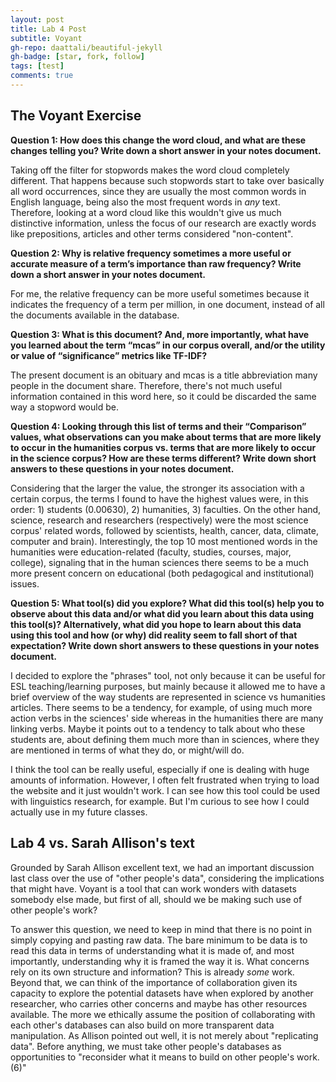```yaml
---
layout: post
title: Lab 4 Post
subtitle: Voyant
gh-repo: daattali/beautiful-jekyll
gh-badge: [star, fork, follow]
tags: [test]
comments: true
---
```

## The Voyant Exercise

**Question 1: How does this change the word cloud, and what are these changes telling you? Write down a short answer in your notes document.**

Taking off the filter for stopwords makes the word cloud completely different. That happens because such stopwords start to take over basically all word occurrences, since they are usually the most common words in English language, being also the most frequent words in *any* text. Therefore, looking at a word cloud like this wouldn't give us much distinctive information, unless the focus of our research are exactly words like prepositions, articles and other terms considered "non-content".

**Question 2: Why is relative frequency sometimes a more useful or accurate measure of a term’s importance than raw frequency? Write down a short answer in your notes document.**

For me, the relative frequency can be more useful sometimes because it indicates the frequency of a term per million, in one document, instead of all the documents available in the database.

**Question 3: What is this document? And, more importantly, what have you learned about the term “mcas” in our corpus overall, and/or the utility or value of “significance” metrics like TF-IDF?**

The present document is an obituary and mcas is a title abbreviation many people in the document share. Therefore, there's not much useful information contained in this word here, so it could be discarded the same way a stopword would be.

**Question 4: Looking through this list of terms and their “Comparison” values, what observations can you make about terms that are more likely to occur in the humanities corpus vs. terms that are more likely to occur in the science corpus? How are these terms different? Write down short answers to these questions in your notes document.**

Considering that the larger the value, the stronger its association with a certain corpus, the terms I found to have the highest values were, in this order: 1) students (0.00630), 2) humanities, 3) faculties. On the other hand, science, research and researchers (respectively) were the most science corpus' related words, followed by scientists, health, cancer, data, climate, computer and brain). Interestingly, the top 10 most mentioned words in the humanities were education-related (faculty, studies, courses, major, college), signaling that in the human sciences there seems to be a much more present concern on educational (both pedagogical and institutional) issues.

**Question 5: What tool(s) did you explore? What did this tool(s) help you to observe about this data and/or what did you learn about this data using this tool(s)? Alternatively, what did you hope to learn about this data using this tool and how (or why) did reality seem to fall short of that expectation? Write down short answers to these questions in your notes document.**

I decided to explore the "phrases" tool, not only because it can be useful for ESL teaching/learning purposes, but mainly because it allowed me to have a brief overview of the way students are represented in science vs humanities articles. There seems to be a tendency, for example, of using much more action verbs in the sciences' side whereas in the humanities there are many linking verbs. Maybe it points out to a tendency to talk about who these students are, about defining them much more than in sciences, where they are mentioned in terms of what they do, or might/will do.

I think the tool can be really useful, especially if one is dealing with huge amounts of information. However, I often felt frustrated when trying to load the website and it just wouldn't work. I can see how this tool could be used with linguistics research, for example. But I'm curious to see how I could actually use in my future classes.

## Lab 4 vs. Sarah Allison's text

Grounded by Sarah Allison excellent text, we had an important discussion last class over the use of "other people's data", considering the implications that might have. Voyant is a tool that can work wonders with datasets somebody else made, but first of all, should we be making such use of other people's work?

To answer this question, we need to keep in mind that there is no point in simply copying and pasting raw data. The bare minimum to be data is to read this data in terms of understanding what it is made of, and most importantly, understanding why it is framed the way it is. What concerns rely on its own structure and information? This is already *some* work. Beyond that, we can think of the importance of collaboration given its capacity to explore the potential datasets have when explored by another researcher, who carries other concerns and maybe has other resources available. The more we ethically assume the position of collaborating with each other's databases can also build on more transparent data manipulation. As Allison pointed out well, it is not merely about "replicating data". Before anything, we must take other people's databases as opportunities to "reconsider what it means to build on other people's work. (6)"
